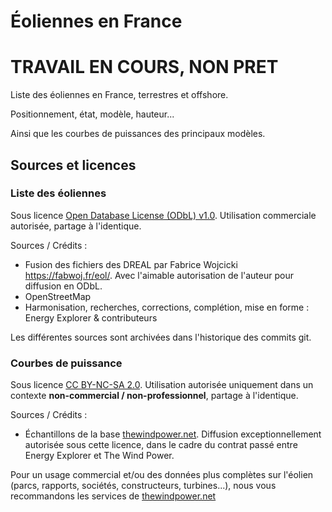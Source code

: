 # Éoliennes en France

# TRAVAIL EN COURS, NON PRET

Liste des éoliennes en France, terrestres et offshore.

Positionnement, état, modèle, hauteur...

Ainsi que les courbes de puissances des principaux modèles.

## Sources et licences

### Liste des éoliennes

Sous licence [Open Database License (ODbL) v1.0](https://opendatacommons.org/licenses/odbl/). Utilisation commerciale autorisée, partage à l'identique.

Sources / Crédits :
- Fusion des fichiers des DREAL par Fabrice Wojcicki https://fabwoj.fr/eol/. Avec l'aimable autorisation de l'auteur pour diffusion en ODbL.
- OpenStreetMap
- Harmonisation, recherches, corrections, complétion, mise en forme : Energy Explorer & contributeurs

Les différentes sources sont archivées dans l'historique des commits git.

### Courbes de puissance

Sous licence [CC BY-NC-SA 2.0](https://creativecommons.org/licenses/by-nc-sa/2.0/fr/). Utilisation autorisée uniquement dans un contexte **non-commercial / non-professionnel**, partage à l'identique.

Sources / Crédits :
- Échantillons de la base [thewindpower.net](https://www.thewindpower.net). Diffusion exceptionnellement autorisée sous cette licence, dans le cadre du contrat passé entre Energy Explorer et The Wind Power.

Pour un usage commercial et/ou des données plus complètes sur l'éolien (parcs, rapports, sociétés, constructeurs, turbines...), nous vous recommandons les services de [thewindpower.net](https://www.thewindpower.net)